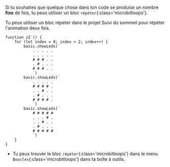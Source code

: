 Si tu souhaites que quelque chose dans ton code se produise un nombre **fixe** de fois, tu peux utiliser un bloc `répéter`{:class='microbitloops'}.

Tu peux utiliser un bloc répéter dans le projet Suivi du sommeil pour répéter l'animation deux fois.

```microbit
function zZ () {
    for (let index = 0; index < 2; index++) {
        basic.showLeds(`
            . . . . .
            . . . . .
            # # # . .
            . # . . .
            # # # . .
            `)
        basic.showLeds(`
            . . . . .
            # # # # .
            . . # . .
            . # . . .
            # # # # .
            `)
        basic.showLeds(`
            # # # # #
            . . . # .
            . . # . .
            . # . . .
            # # # # #
            `)
    }
}
```

- Tu peux trouver le bloc `répéter`{:class='microbitloops'} dans le menu `Boucles`{:class='microbitloops'} dans ta boîte à outils.